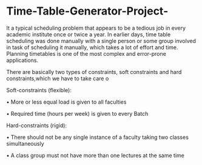 # Time-Table-Generator-Project-


It a typical scheduling problem that appears to be a tedious job in every academic institute once or twice a year. In earlier days, time table scheduling was done manually with a single person or some group involved in task of scheduling it manually, which takes a lot of effort and time. Planning timetables is one of the most complex and error-prone applications.

There are basically two types of constraints, soft constraints and hard 
constraints,which we have to take care o

Soft-constraints (flexible):

• More or less equal load is given to all faculties

• Required time (hours per week) is given to every Batch

Hard-constraints (rigid):

• There should not be any single instance of a faculty taking two classes simultaneously

• A class group must not have more than one lectures at the same time





